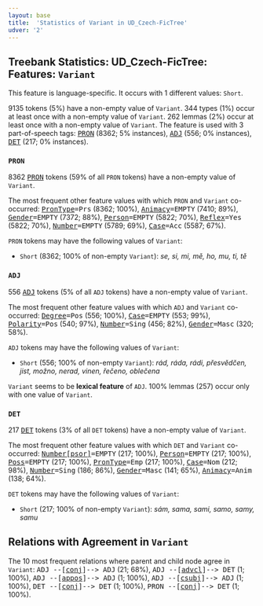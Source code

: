```yaml
---
layout: base
title:  'Statistics of Variant in UD_Czech-FicTree'
udver: '2'
---
```


## Treebank Statistics: UD_Czech-FicTree: Features: `Variant`

This feature is language-specific.
It occurs with 1 different values: `Short`.

9135 tokens (5%) have a non-empty value of `Variant`.
344 types (1%) occur at least once with a non-empty value of `Variant`.
262 lemmas (2%) occur at least once with a non-empty value of `Variant`.
The feature is used with 3 part-of-speech tags: <tt><a href="cs_fictree-pos-PRON.html">PRON</a></tt> (8362; 5% instances), <tt><a href="cs_fictree-pos-ADJ.html">ADJ</a></tt> (556; 0% instances), <tt><a href="cs_fictree-pos-DET.html">DET</a></tt> (217; 0% instances).

### `PRON`

8362 <tt><a href="cs_fictree-pos-PRON.html">PRON</a></tt> tokens (59% of all `PRON` tokens) have a non-empty value of `Variant`.

The most frequent other feature values with which `PRON` and `Variant` co-occurred: <tt><a href="cs_fictree-feat-PronType.html">PronType</a></tt><tt>=Prs</tt> (8362; 100%), <tt><a href="cs_fictree-feat-Animacy.html">Animacy</a></tt><tt>=EMPTY</tt> (7410; 89%), <tt><a href="cs_fictree-feat-Gender.html">Gender</a></tt><tt>=EMPTY</tt> (7372; 88%), <tt><a href="cs_fictree-feat-Person.html">Person</a></tt><tt>=EMPTY</tt> (5822; 70%), <tt><a href="cs_fictree-feat-Reflex.html">Reflex</a></tt><tt>=Yes</tt> (5822; 70%), <tt><a href="cs_fictree-feat-Number.html">Number</a></tt><tt>=EMPTY</tt> (5789; 69%), <tt><a href="cs_fictree-feat-Case.html">Case</a></tt><tt>=Acc</tt> (5587; 67%).

`PRON` tokens may have the following values of `Variant`:

* `Short` (8362; 100% of non-empty `Variant`): <em>se, si, mi, mě, ho, mu, ti, tě</em>

### `ADJ`

556 <tt><a href="cs_fictree-pos-ADJ.html">ADJ</a></tt> tokens (5% of all `ADJ` tokens) have a non-empty value of `Variant`.

The most frequent other feature values with which `ADJ` and `Variant` co-occurred: <tt><a href="cs_fictree-feat-Degree.html">Degree</a></tt><tt>=Pos</tt> (556; 100%), <tt><a href="cs_fictree-feat-Case.html">Case</a></tt><tt>=EMPTY</tt> (553; 99%), <tt><a href="cs_fictree-feat-Polarity.html">Polarity</a></tt><tt>=Pos</tt> (540; 97%), <tt><a href="cs_fictree-feat-Number.html">Number</a></tt><tt>=Sing</tt> (456; 82%), <tt><a href="cs_fictree-feat-Gender.html">Gender</a></tt><tt>=Masc</tt> (320; 58%).

`ADJ` tokens may have the following values of `Variant`:

* `Short` (556; 100% of non-empty `Variant`): <em>rád, ráda, rádi, přesvědčen, jist, možno, nerad, vinen, řečeno, oblečena</em>

`Variant` seems to be **lexical feature** of `ADJ`. 100% lemmas (257) occur only with one value of `Variant`.

### `DET`

217 <tt><a href="cs_fictree-pos-DET.html">DET</a></tt> tokens (3% of all `DET` tokens) have a non-empty value of `Variant`.

The most frequent other feature values with which `DET` and `Variant` co-occurred: <tt><a href="cs_fictree-feat-Number-psor.html">Number[psor]</a></tt><tt>=EMPTY</tt> (217; 100%), <tt><a href="cs_fictree-feat-Person.html">Person</a></tt><tt>=EMPTY</tt> (217; 100%), <tt><a href="cs_fictree-feat-Poss.html">Poss</a></tt><tt>=EMPTY</tt> (217; 100%), <tt><a href="cs_fictree-feat-PronType.html">PronType</a></tt><tt>=Emp</tt> (217; 100%), <tt><a href="cs_fictree-feat-Case.html">Case</a></tt><tt>=Nom</tt> (212; 98%), <tt><a href="cs_fictree-feat-Number.html">Number</a></tt><tt>=Sing</tt> (186; 86%), <tt><a href="cs_fictree-feat-Gender.html">Gender</a></tt><tt>=Masc</tt> (141; 65%), <tt><a href="cs_fictree-feat-Animacy.html">Animacy</a></tt><tt>=Anim</tt> (138; 64%).

`DET` tokens may have the following values of `Variant`:

* `Short` (217; 100% of non-empty `Variant`): <em>sám, sama, sami, samo, samy, samu</em>

## Relations with Agreement in `Variant`

The 10 most frequent relations where parent and child node agree in `Variant`:
<tt>ADJ --[<tt><a href="cs_fictree-dep-conj.html">conj</a></tt>]--> ADJ</tt> (21; 68%),
<tt>ADJ --[<tt><a href="cs_fictree-dep-advcl.html">advcl</a></tt>]--> DET</tt> (1; 100%),
<tt>ADJ --[<tt><a href="cs_fictree-dep-appos.html">appos</a></tt>]--> ADJ</tt> (1; 100%),
<tt>ADJ --[<tt><a href="cs_fictree-dep-csubj.html">csubj</a></tt>]--> ADJ</tt> (1; 100%),
<tt>DET --[<tt><a href="cs_fictree-dep-conj.html">conj</a></tt>]--> DET</tt> (1; 100%),
<tt>PRON --[<tt><a href="cs_fictree-dep-conj.html">conj</a></tt>]--> DET</tt> (1; 100%).

